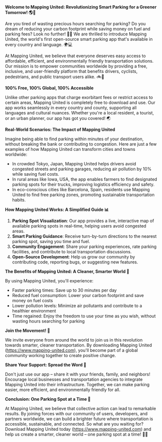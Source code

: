 **Welcome to Mapping United: Revolutionizing Smart Parking for a Greener Tomorrow! 🌎🚗**

Are you tired of wasting precious hours searching for parking? Do you dream of reducing your carbon footprint while saving money on fuel and parking fees? Look no further! 🙋‍♀️ We are thrilled to introduce Mapping United, the world's first open-source smart parking app that's available in every country and language. 🌍💻

At Mapping United, we believe that everyone deserves easy access to affordable, efficient, and environmentally friendly transportation solutions. Our mission is to empower communities worldwide by providing a free, inclusive, and user-friendly platform that benefits drivers, cyclists, pedestrians, and public transport users alike. 🚲👥

**100% Free, 100% Global, 100% Accessible**

Unlike other parking apps that charge exorbitant fees or restrict access to certain areas, Mapping United is completely free to download and use. Our app works seamlessly in every country and county, supporting all languages and cultural nuances. Whether you're a local resident, a tourist, or an urban planner, our app has got you covered! 🌏

**Real-World Scenarios: The Impact of Mapping United**

Imagine being able to find parking within minutes of your destination, without breaking the bank or contributing to congestion. Here are just a few examples of how Mapping United can transform cities and towns worldwide:

* In crowded Tokyo, Japan, Mapping United helps drivers avoid congested streets and parking garages, reducing air pollution by 10% while saving fuel costs.
* In rural areas like Iowa, USA, the app enables farmers to find designated parking spots for their trucks, improving logistics efficiency and safety.
* In eco-conscious cities like Barcelona, Spain, residents use Mapping United to find free parking zones, promoting sustainable transportation habits.

**How Mapping United Works: A Simplified Guide 📊**

1. **Parking Spot Visualization**: Our app provides a live, interactive map of available parking spots in real-time, helping users avoid congested areas.
2. **Smart Parking Guidance**: Receive turn-by-turn directions to the nearest parking spot, saving you time and fuel.
3. **Community Engagement**: Share your parking experiences, rate parking facilities, and contribute to local transportation discussions.
4. **Open-Source Development**: Help us grow our community by contributing code, reporting bugs, or suggesting new features.

**The Benefits of Mapping United: A Cleaner, Smarter World 🌟**

By using Mapping United, you'll experience:

* Faster parking times: Save up to 30 minutes per day
* Reduced fuel consumption: Lower your carbon footprint and save money on fuel costs
* Lower pollution levels: Minimize air pollutants and contribute to a healthier environment
* Time regained: Enjoy the freedom to use your time as you wish, without wasting hours searching for parking

**Join the Movement! 🚀**

We invite everyone from around the world to join us in this revolution towards smarter, cleaner transportation. By downloading Mapping United (https://www.mapping-united.com), you'll become part of a global community working together to create positive change.

**Share Your Support: Spread the Word 📢**

Don't just use our app – share it with your friends, family, and neighbors! Encourage local businesses and transportation agencies to integrate Mapping United into their infrastructure. Together, we can make parking easier, more efficient, and environmentally friendly for all.

**Conclusion: One Parking Spot at a Time 🌟**

At Mapping United, we believe that collective action can lead to remarkable results. By joining forces with our community of users, developers, and partners worldwide, we can build a brighter future where transportation is accessible, sustainable, and connected. So what are you waiting for? Download Mapping United today (https://www.mapping-united.com) and help us create a smarter, cleaner world – one parking spot at a time! 🚗💚